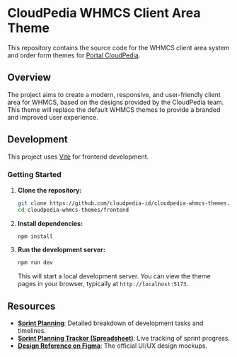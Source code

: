 # CloudPedia WHMCS Client Area Theme

This repository contains the source code for the WHMCS client area system and order form themes for [Portal CloudPedia](https://portal.cloudpedia.id).

## Overview

The project aims to create a modern, responsive, and user-friendly client area for WHMCS, based on the designs provided by the CloudPedia team. This theme will replace the default WHMCS themes to provide a branded and improved user experience.

## Development

This project uses [Vite](https://vitejs.dev/) for frontend development.

### Getting Started

1. **Clone the repository:**

    ```bash
    git clone https://github.com/cloudpedia-id/cloudpedia-whmcs-themes.git
    cd cloudpedia-whmcs-themes/frontend
    ```

2. **Install dependencies:**

    ```bash
    npm install
    ```

3. **Run the development server:**

    ```bash
    npm run dev
    ```

    This will start a local development server. You can view the theme pages in your browser, typically at `http://localhost:5173`.

## Resources

- [**Sprint Planning**](./docs/sprint-planning.md): Detailed breakdown of development tasks and timelines.
- [**Sprint Planning Tracker (Spreadsheet)**](https://docs.google.com/spreadsheets/d/1KQGU2SLri7asNJztVFdsoZl3LoUJrIVs2Vnmi6nNVJ4/edit?usp=sharing): Live tracking of sprint progress.
- [**Design Reference on Figma**](https://www.figma.com/design/8lduvCqAaFz8tEgRljOyPw/HALIM-IDNET-s-team-library?node-id=2688-12984&t=14xRYAv1ixBCqfx1-1): The official UI/UX design mockups.
